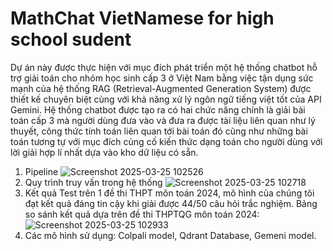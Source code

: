# MathChat VietNamese for high school sudent

Dự án này được thực hiện với mục đích phát triển một hệ thống chatbot hỗ trợ giải toán cho nhóm học sinh cấp 3 ở Việt Nam bằng việc tận dụng sức mạnh của hệ thống RAG (Retrieval-Augmented Generation System) được thiết kế chuyên biệt cùng với khả năng xử lý ngôn ngữ tiếng việt tốt của API Gemini. Hệ thống chatbot được tạo ra có hai chức năng chính là giải bài toán cấp 3 mà người dùng đưa vào và đưa ra được tài liệu liên quan như lý thuyết, công thức tính toán liên quan tới bài toán đó cũng như những bài toán tương tự với mục đích củng cố kiến thức dạng toán cho người dùng với lời giải hợp lí nhất dựa vào kho dữ liệu có sẵn.
1. Pipeline
   ![Screenshot 2025-03-25 102526](https://github.com/user-attachments/assets/171e1a7e-e474-4825-a59b-9339aefa96ca)
2. Quy trình truy vấn trong hệ thống
   ![Screenshot 2025-03-25 102718](https://github.com/user-attachments/assets/e8ceab77-71fd-4d59-a5b7-dffc76421be2)
3. Kết quả
   Test trên 1 đề thi THPT môn toán 2024, mô hình của chúng tôi đạt kết quả đáng tin cậy khi giải được 44/50 câu hỏi trắc nghiệm.
   Bảng so sánh kết quả dựa trên đề thi THPTQG môn toán 2024:
   ![Screenshot 2025-03-25 102933](https://github.com/user-attachments/assets/04e2fa7e-f77a-412c-a682-15046f77d63e)
4. Các mô hình sử dụng:
   Colpali model, Qdrant Database, Gemeni model.
